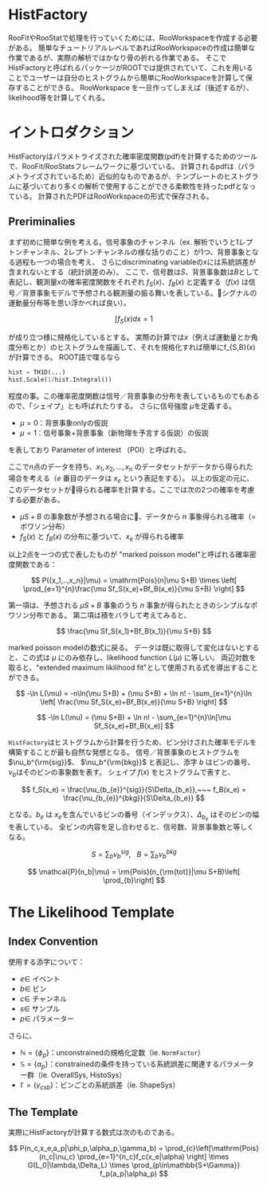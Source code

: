 # HistFactory
RooFitやRooStatで処理を行っていくためには、RooWorkspaceを作成する必要がある。
簡単なチュートリアルレベルであればRooWorkspaceの作成は簡単な作業であるが、実際の解析ではかなり骨の折れる作業である。
そこでHistFactoryと呼ばれるパッケージがROOTでは提供されていて、これを用いることでユーザーは自分のヒストグラムから簡単にRooWorkspaceを計算して保存することができる。
RooWorkspace を一旦作ってしまえば（後述するが）、likelihood等を計算してくれる。

# イントロダクション
HistFactoryはパラメトライズされた確率密度関数(pdf)を計算するためのツールで、RooFit/RooStatsフレームワークに基づいている。
計算されるpdfは（パラメトライズされているため）近似的なものであるが、テンプレートのヒストグラムに基づいており多くの解析で使用することができる柔軟性を持ったpdfとなっている。
計算されたPDFはRooWorkspaceの形式で保存される。

## Preriminalies
まず初めに簡単な例を考える。信号事象のチャンネル（ex. 解析でいうと1レプトンチャンネル、2レプトンチャンネルの様な括りのこと）が1つ、背景事象となる過程も一つの場合を考え、
さらにdiscriminating variableの$x$には系統誤差が含まれないとする（統計誤差のみ）。
ここで、信号数は$S$、背景事象数は$B$として表記し、観測量$x$の確率密度関数をそれぞれ $f_S(x)$、$f_B(x)$ と定義する（$f(x)$ は信号／背景事象モデルで予想される観測量の振る舞いを表している。シグナルの運動量分布等を思い浮かべれば良い）。

$$
\int f_S(x) dx = 1
$$

が成り立つ様に規格化しているとする。
実際の計算では$x$（例えば運動量とか角度分布とか）のヒストグラムを描画して、それを規格化すれば簡単にf_{S,B}(x)が計算できる。
ROOT語で喋るなら

```python
hist = TH1D(...)
hist.Scale(1/hist.Integral())
```

程度の事。この確率密度関数は信号／背景事象の分布を表しているものでもあるので、「シェイプ」とも呼ばれたりする。
さらに信号強度 $\mu$を定義する。

- $\mu=0$：背景事象onlyの仮説
- $\mu=1$：信号事象+背景事象（新物理を予言する仮説）の仮説

を表しており Parameter of interest （POI）と呼ばれる。

ここで$n$点のデータを持ち、${x_1, x_2, ..., x_n}$ のデータセットがデータから得られた場合を考える（$e$ 番目のデータは $x_e$ という表記をする）。
以上の仮定の元に、このデータセットが得られる確率を計算する。ここでは次の2つの確率を考慮する必要がある。

- $\mu S+B$ の事象数が予想される場合に、データから $n$ 事象得られる確率（=ポワソン分布）
- $f_S(x)$ と $f_B(x)$ の分布に基づいて、$x_e$ が得られる確率

以上2点を一つの式で表したものが "marked poisson model"と呼ばれる確率密度関数である：

$$
  P({x_1,..,x_n}|\mu) =
  \mathrm{Pois}(n|\mu S+B) \times
  \left[ \prod_{e=1}^{n}\frac{\mu Sf_S(x_e)+Bf_B(x_e)}{\mu S+B} \right]
$$

第一項は、予想される $\mu S+B$ 事象のうち $n$ 事象が得られたときのシンプルなポワソン分布である。
第二項は積をバラして考えてみると、

$$
\frac{\mu Sf_S(x_1)+Bf_B(x_1)}{\mu S+B}
$$

marked poisson modelの数式に戻る。
データは既に取得して変化はないとすると、この式は $\mu$ にのみ依存し、likelihood function $L(\mu)$ に等しい。
両辺対数を取ると、"extended maximum likilihood fit"として使用される式を導出することができる。

$$
-\ln L(\mu) = -n\ln(\mu S+B) + (\mu S+B) + \ln n! - \sum_{e=1}^{n}\ln \left[ \frac{\mu Sf_S(x_e)+Bf_B(x_e)}{\mu S+B} \right]
$$

$$
-\ln L(\mu) = (\mu S+B) + \ln n! - \sum_{e=1}^{n}\ln[\mu Sf_S(x_e)+Bf_B(x_e)]
$$

`HistFactory`はヒストグラムから計算を行うため、ビン分けされた確率モデルを構築することが最も自然な発想となる。
信号／背景事象のヒストグラムを $\nu_b^{\rm{sig}}$、 $\nu_b^{\rm{bkg}}$ と表記し、添字 $b$ はビンの番号、$\nu_b$はそのビンの事象数を表す。
シェイプ $f(x)$ をヒストグラムで表すと、

$$
f_S(x_e) = \frac{\nu_{b_{e}}^{sig}}{S\Delta_{b_e}},~~~  f_B(x_e) = \frac{\nu_{b_{e}}^{bkg}}{S\Delta_{b_e}}
$$

となる。$b_e$ は $x_e$を含んでいるビンの番号（インデックス）、$\Delta_{b_e}$ はそのビンの幅を表している。
全ビンの内容を足し合わせると、信号数、背景事象数と等しくなる。

$$
S = \sum_{b} \nu_{b}^{sig},~~~ B = \sum_{b} \nu_{b}^{bkg}
$$

$$
\mathcal{P}(n_b|\mu) = \rm{Pois}(n_{\rm{tot}}|\mu S+B)\left[ \prod_{b}\right]
$$

# The Likelihood Template
## Index Convention
使用する添字について：

- $e \in$ イベント
- $b \in$ ビン
- $c \in$ チャンネル
- $s \in$ サンプル
- $p \in$ パラメーター

 さらに、

- $\mathbb{N} = \{\phi_p\}$：unconstrainedの規格化定数（ie. `NormFactor`）
- $\mathbb{S} = \{\alpha_p\}$：constrainedの条件を持っている系統誤差に関連するパラメーター群（ie. OverallSys, HistoSys）
- $\mathbb{\Gamma} =\{\gamma_{csb}\}$：ビンごとの系統誤差（ie. ShapeSys）

## The Template

実際にHistFactoryが計算する数式は次のものである。

$$
P(n_c,x_e,a_p|\phi_p,\alpha_p,\gamma_b) = \prod_{c}\left[\mathrm{Pois}(n_c|\nu_c) \prod_{e=1}^{n_c}f_c(x_e|\alpha) \right]
\times G(L_0|\lambda,\Delta_L)
\times \prod_{p\in\mathbb{S+\Gamma}} f_p(a_p|\alpha_p)
$$
